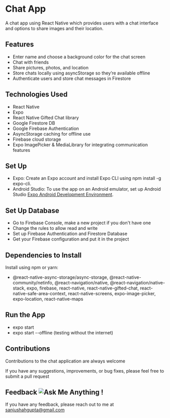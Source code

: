 # Chat App
A chat app using React Native which provides users with a chat interface and options to share images and their location.

## Features
- Enter name and choose a background color for the chat screen
- Chat with friends
- Share pictures, photos, and location
- Store chats locally using asyncStorage so they’re available offline
- Authenticate users and store chat messages in Firestore


## Technologies Used
- React Native
- Expo
- React Native Gifted Chat library
- Google Firestore DB
- Google Firebase Authentication
- AsyncStorage caching for offline use
- Firebase cloud storage
- Expo ImagePicker & MediaLibrary for integrating communication features

## Set Up
- Expo: Create an Expo account and install Expo CLI using npm install -g expo-cli.
- Android Studio: To use the app on an Android emulator, set up Android Studio [Expo Android Development Environment](https://docs.expo.dev/workflow/android-studio-emulator/).

## Set Up Database
- Go to Firebase Console, make a new project if you don't have one
- Change the rules to allow read and write
- Set up Firebase Authentication and Firestore Database
- Get your Firebase configuration and put it in the project

## Dependencies to Install
Install using npm or yarn: 
- @react-native-async-storage/async-storage, @react-native-community/netinfo, @react-navigation/native, @react-navigation/native-stack, expo, firebase, react-native, react-native-gifted-chat, react-native-safe-area-context, react-native-screens, expo-image-picker, expo-location, react-native-maps

## Run the App
- expo start
- expo start --offline (testing without the internet)

## Contributions
Contributions to the chat application are always welcome
 
 If you have any suggestions, improvements, or bug fixes, please feel free to submit a pull request

## Feedback ![Ask Me Anything !](https://img.shields.io/badge/Ask%20me-anything-1abc9c.svg)
If you have any feedback, please reach out to me at sanjushahgupta@gmail.com
